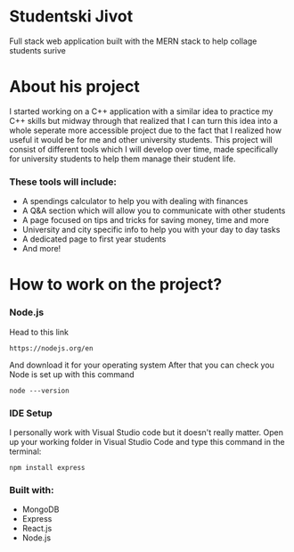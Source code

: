 # Studentski Jivot
Full stack web application built with the MERN stack to help collage students surive

# About his project

I started working on a C++ application with a similar idea to practice my C++ skills but midway through that realized
that I can turn this idea into a whole seperate more accessible project due to the fact that I realized
how useful it would be for me and other university students. This project will consist of different tools which I will develop
over time, made specifically for university students to help them manage their student life.

### These tools will include:

* A spendings calculator to help you with dealing with finances
* A Q&A section which will allow you to communicate with other students
* A page focused on tips and tricks for saving money, time and more
* University and city specific info to help you with your day to day tasks
* A dedicated page to first year students
* And more!

# How to work on the project?

### Node.js
Head to this link
```
https://nodejs.org/en
```

And download it for your operating system
After that you can check you Node is set up with this command

```
node ---version
```

### IDE Setup
I personally work with Visual Studio code but it doesn't really matter.
Open up your working folder in Visual Studio Code and type this command in the terminal:

```
npm install express
```

### Built with:

* MongoDB
* Express
* React.js
* Node.js
